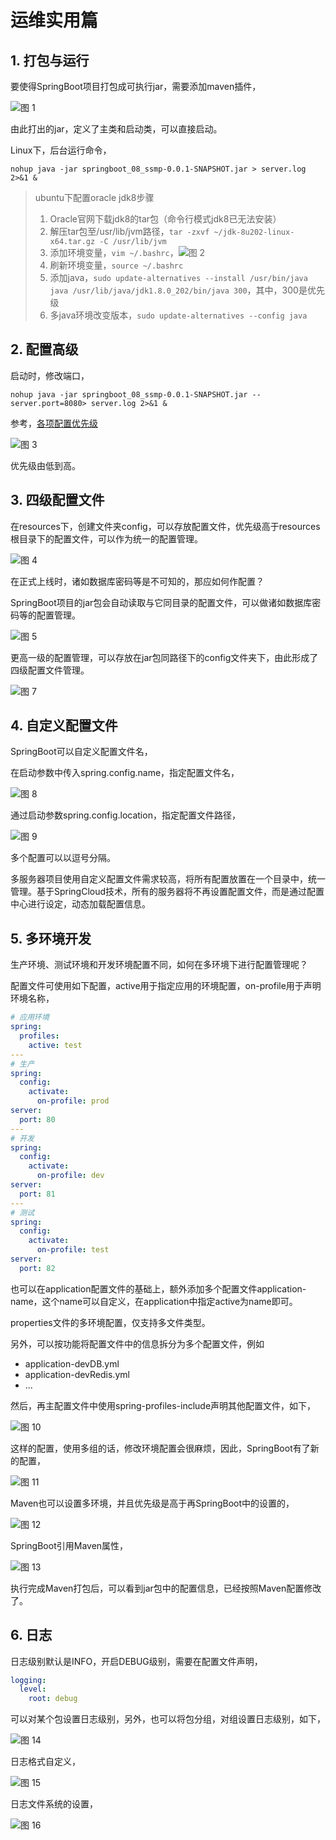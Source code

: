 # 运维实用篇

## 1. 打包与运行

要使得SpringBoot项目打包成可执行jar，需要添加maven插件，

![图 1](imgs/2023-04-29-18-38-33-image.png)  

由此打出的jar，定义了主类和启动类，可以直接启动。

Linux下，后台运行命令，

```shell
nohup java -jar springboot_08_ssmp-0.0.1-SNAPSHOT.jar > server.log 2>&1 &
```

> ubuntu下配置oracle jdk8步骤
>
> 1. Oracle官网下载jdk8的tar包（命令行模式jdk8已无法安装）
> 2. 解压tar包至/usr/lib/jvm路径，`tar -zxvf ~/jdk-8u202-linux-x64.tar.gz -C /usr/lib/jvm`
> 3. 添加环境变量，`vim ~/.bashrc`，![图 2](imgs/2023-04-29-19-24-04-image.png)  
> 4. 刷新环境变量，`source ~/.bashrc`
> 5. 添加java，`sudo update-alternatives --install /usr/bin/java java /usr/lib/java/jdk1.8.0_202/bin/java 300`，其中，300是优先级
> 6. 多java环境改变版本，`sudo update-alternatives --config java`

## 2. 配置高级

启动时，修改端口，

```shell
nohup java -jar springboot_08_ssmp-0.0.1-SNAPSHOT.jar --server.port=8080> server.log 2>&1 &
```

参考，[各项配置优先级](https://docs.spring.io/spring-boot/docs/2.1.9.RELEASE/reference/html/boot-features-external-config.html)

![图 3](imgs/2023-04-29-19-38-59-image.png)  

优先级由低到高。

## 3. 四级配置文件

在resources下，创建文件夹config，可以存放配置文件，优先级高于resources根目录下的配置文件，可以作为统一的配置管理。

![图 4](imgs/2023-04-29-23-46-54-image.png)  

在正式上线时，诸如数据库密码等是不可知的，那应如何作配置？

SpringBoot项目的jar包会自动读取与它同目录的配置文件，可以做诸如数据库密码等的配置管理。

![图 5](imgs/2023-04-29-23-51-11-image.png)  

更高一级的配置管理，可以存放在jar包同路径下的config文件夹下，由此形成了四级配置文件管理。

![图 7](imgs/2023-04-29-23-53-16-image.png)  

## 4. 自定义配置文件

SpringBoot可以自定义配置文件名，

在启动参数中传入spring.config.name，指定配置文件名，

![图 8](imgs/2023-04-30-00-10-07-image.png)  

通过启动参数spring.config.location，指定配置文件路径，

![图 9](imgs/2023-04-30-00-13-02-image.png)  

多个配置可以以逗号分隔。

多服务器项目使用自定义配置文件需求较高，将所有配置放置在一个目录中，统一管理。基于SpringCloud技术，所有的服务器将不再设置配置文件，而是通过配置中心进行设定，动态加载配置信息。

## 5. 多环境开发

生产环境、测试环境和开发环境配置不同，如何在多环境下进行配置管理呢？

配置文件可使用如下配置，active用于指定应用的环境配置，on-profile用于声明环境名称，

```yaml
# 应用环境
spring:
  profiles:
    active: test
---
# 生产
spring:
  config:
    activate:
      on-profile: prod
server:
  port: 80
---
# 开发
spring:
  config:
    activate:
      on-profile: dev
server:
  port: 81
---
# 测试
spring:
  config:
    activate:
      on-profile: test
server:
  port: 82
```

也可以在application配置文件的基础上，额外添加多个配置文件application-name，这个name可以自定义，在application中指定active为name即可。

properties文件的多环境配置，仅支持多文件类型。

另外，可以按功能将配置文件中的信息拆分为多个配置文件，例如

- application-devDB.yml
- application-devRedis.yml
- ...

然后，再主配置文件中使用spring-profiles-include声明其他配置文件，如下，

![图 10](imgs/2023-05-02-13-25-54-image.png)  

这样的配置，使用多组的话，修改环境配置会很麻烦，因此，SpringBoot有了新的配置，

![图 11](imgs/2023-05-02-13-29-55-image.png)  

Maven也可以设置多环境，并且优先级是高于再SpringBoot中的设置的，

![图 12](imgs/2023-05-02-13-34-43-image.png)  

SpringBoot引用Maven属性，

![图 13](imgs/2023-05-02-13-35-21-image.png)  

执行完成Maven打包后，可以看到jar包中的配置信息，已经按照Maven配置修改了。

## 6. 日志

日志级别默认是INFO，开启DEBUG级别，需要在配置文件声明，

```yaml
logging:
  level:
    root: debug
```

可以对某个包设置日志级别，另外，也可以将包分组，对组设置日志级别，如下，

![图 14](imgs/2023-05-02-14-22-50-image.png)  

日志格式自定义，

![图 15](imgs/2023-05-02-14-29-51-image.png)  

日志文件系统的设置，

![图 16](imgs/2023-05-02-14-43-50-image.png)  
